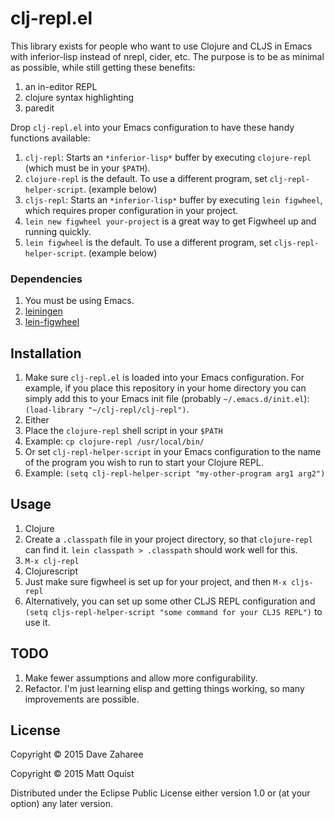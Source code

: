 # clj-repl.el

This library exists for people who want to use Clojure and CLJS in Emacs with
inferior-lisp instead of nrepl, cider, etc. The purpose is to be as minimal as
possible, while still getting these benefits:

1. an in-editor REPL
1. clojure syntax highlighting
1. paredit

Drop ```clj-repl.el``` into your Emacs configuration to have these handy functions available:

1. ```clj-repl```: Starts an ```*inferior-lisp*``` buffer by executing
   ```clojure-repl``` (which must be in your ```$PATH```).
 1. ```clojure-repl``` is the default. To use a different program, set ```clj-repl-helper-script```. (example below)
1. ```cljs-repl```: Starts an ```*inferior-lisp*``` buffer by executing ```lein
   figwheel```, which requires proper configuration in your project.
 1. ```lein new figwheel your-project``` is a great way to get Figwheel up and running quickly.
 1. ```lein figwheel``` is the default. To use a different program, set ```cljs-repl-helper-script```. (example below)

### Dependencies

1. You must be using Emacs.
1. [leiningen](http://leiningen.org)
1. [lein-figwheel](https://github.com/bhauman/lein-figwheel)

## Installation

1. Make sure ```clj-repl.el``` is loaded into your Emacs configuration. For example, if you place this repository in your home directory you can simply add this to your Emacs init file (probably ```~/.emacs.d/init.el```): ```(load-library "~/clj-repl/clj-repl")```.
1. Either
 1. Place the ```clojure-repl``` shell script in your ```$PATH```
   1. Example: ```cp clojure-repl /usr/local/bin/```
 1. Or set ```clj-repl-helper-script``` in your Emacs configuration to the name of the program you wish to run to start your Clojure REPL.
   1. Example: ```(setq clj-repl-helper-script "my-other-program arg1 arg2")```

## Usage

1. Clojure
 1. Create a ```.classpath``` file in your project directory, so that ```clojure-repl``` can find it. ```lein classpath > .classpath``` should work well for this.
 1. ```M-x clj-repl```
1. Clojurescript
 1. Just make sure figwheel is set up for your project, and then ```M-x cljs-repl```
 1. Alternatively, you can set up some other CLJS REPL configuration and ```(setq cljs-repl-helper-script "some command for your CLJS REPL")``` to use it.

## TODO

1. Make fewer assumptions and allow more configurability.
1. Refactor. I'm just learning elisp and getting things working, so many
   improvements are possible.

## License

Copyright © 2015 Dave Zaharee

Copyright © 2015 Matt Oquist

Distributed under the Eclipse Public License either version 1.0 or (at
your option) any later version.
